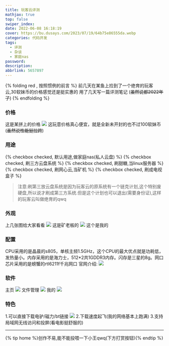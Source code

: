 ```yaml
---
title: 玩客云评测
mathjax: true
top: false
swiper_index: 
date: 2022-06-08 16:18:19
cover: https://bu.dusays.com/2023/07/19/64b75e86555da.webp
categories: 代码开发
tags:
  - 评测
  - 杂谈
  - 家庭nas
password:
description:
abbrlink: 5657897
---
```

{% folding red , 按照惯例的前言 %}
前几天在某鱼上捡到了一个绝育的玩客云,30软妹币的价格感觉还是挺实惠的
用了几天写一篇评测笔记
(~~虽然说都2022年了~~)
{% endfolding %}

### 价格
这是某拼上的价格
![](https://bu.dusays.com/2023/07/19/64b75fce9ca56.webp)
这玩意价格真心便宜，就是全新未开封的也不过100软妹币(~~虽然说性能挺拉跨~~)
### 用途
{% checkbox checked, 默认用途,做家庭nas(私人云盘) %}
{% checkbox checked, 刷三方云盘系统 %}
{% checkbox checked, 刷甜糖,当linux服务器 %}
{% checkbox checked, 刷网心云,当矿机 %}
{% checkbox checked, 刷成电视盒子 %}

>注意:刷第三放云盘系统是因为玩客云的原系统有一个链克计划,这个特别废硬盘,所以说才刷成第三方系统.但是这个计划也可以退出(需要身份证),这样的玩客云叫做绝育的qwq

### 外观
上几张图给大家看看
![](https://bu.dusays.com/2023/07/19/64b75fdde9fb6.webp)
这是矿老板的
![](https://bu.dusays.com/2023/07/19/64b75fee8be14.webp)
这个是我的
### 配置
CPU采用的是晶晨的s805，单核主频1.5GHz，这个CPU的最大优点就是功耗低，发热量小。内存采用的是海力士，512*2共1GDDR3内存。闪存是三星的8g。网口芯片采用的是螃蟹的rtl6211f千兆网口
官网介绍:
![](https://bu.dusays.com/2023/07/19/64b76073b378a.webp)
### 软件
主页
![](https://bu.dusays.com/2023/07/19/64b7e8a670766.webp)
文件管理
![](https://bu.dusays.com/2023/07/19/64b7e8ba39185.webp)
我的
![](https://bu.dusays.com/2023/07/19/64b7e8c789b7f.webp)
### 特色
1.可以直接下载电驴/磁力/bt链接
![](https://bu.dusays.com/2023/07/19/64b7e8d80b92f.webp)
2.下载速度起飞(我的网络基本上跑满)
3.支持局域网无线访问和投屏(看电影挺舒服的)
**************************************
{% tip home %}创作不易,能不能投喂一下小王qwq(下方打赏按钮){% endtip %}
